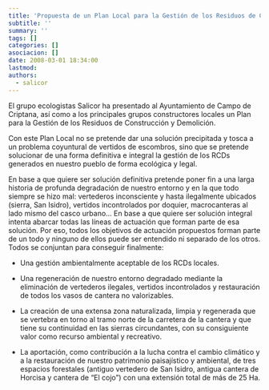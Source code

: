 ```yaml
---
title: 'Propuesta de un Plan Local para la Gestión de los Residuos de Construcción y Demolición'
subtitle: ''
summary: ''
tags: []
categories: []
asociacion: []
date: 2008-03-01 18:34:00
lastmod:
authors: 
  - salicor
---
```


El grupo ecologistas Salicor ha presentado al Ayuntamiento de Campo de Criptana, así como a los principales grupos constructores locales un Plan para la Gestión de los Residuos de Construcción y Demolición. 
 
Con este Plan Local no se pretende dar una solución precipitada y tosca a un problema
coyuntural de vertidos de escombros, sino que se pretende solucionar de una forma definitiva
e integral la gestión de los RCDs generados en nuestro pueblo de forma ecológica y
legal.

En base a que quiere ser solución definitiva pretende poner fin a una larga historia de
profunda degradación de nuestro entorno y en la que todo siempre se hizo mal: vertederos
inconsciente y hasta ilegalmente ubicados (sierra, San Isidro), vertidos incontrolados por
doquier, macrocanteras al lado mismo del casco urbano…
En base a que quiere ser solución integral intenta abarcar todas las líneas de actuación que
forman parte de esa solución. Por eso, todos los objetivos de actuación propuestos forman
parte de un todo y ninguno de ellos puede ser entendido ni separado de los otros. Todos se
conjuntan para conseguir finalmente:

-  Una gestión ambientalmente aceptable de los RCDs locales.
 - Una regeneración de nuestro entorno degradado mediante la eliminación de vertederos
       ilegales, vertidos incontrolados y restauración de todos los vasos de cantera no
       valorizables.

-  La creación de una extensa zona naturalizada, limpia y regenerada que se vertebra en
       torno al tramo norte de la carretera de la cantera y que tiene su continuidad en las
       sierras circundantes, con su consiguiente valor como recurso ambiental y recreativo.

-  La aportación, como contribución a la lucha contra el cambio climático y a la
       restauración de nuestro patrimonio paisajístico y ambiental, de tres espacios forestales
       (antiguo vertedero de San Isidro, antigua cantera de Horcisa y cantera de “El cojo”) con
       una extensión total de más de 25 Ha.
